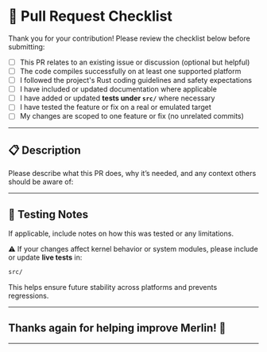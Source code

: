 # 🚀 Pull Request Checklist

Thank you for your contribution! Please review the checklist below before submitting:

- [ ] This PR relates to an existing issue or discussion (optional but helpful)
- [ ] The code compiles successfully on at least one supported platform
- [ ] I followed the project's Rust coding guidelines and safety expectations
- [ ] I have included or updated documentation where applicable
- [ ] I have added or updated **tests under `src/`** where necessary
- [ ] I have tested the feature or fix on a real or emulated target
- [ ] My changes are scoped to one feature or fix (no unrelated commits)

---

## 📋 Description

Please describe what this PR does, why it’s needed, and any context others should be aware of:

<!-- Add details here -->

---

## 🧪 Testing Notes

If applicable, include notes on how this was tested or any limitations.

⚠️ If your changes affect kernel behavior or system modules, please include or update **live tests** in:

```bash
src/
```

This helps ensure future stability across platforms and prevents regressions.

---

## Thanks again for helping improve Merlin! 🧙

---
